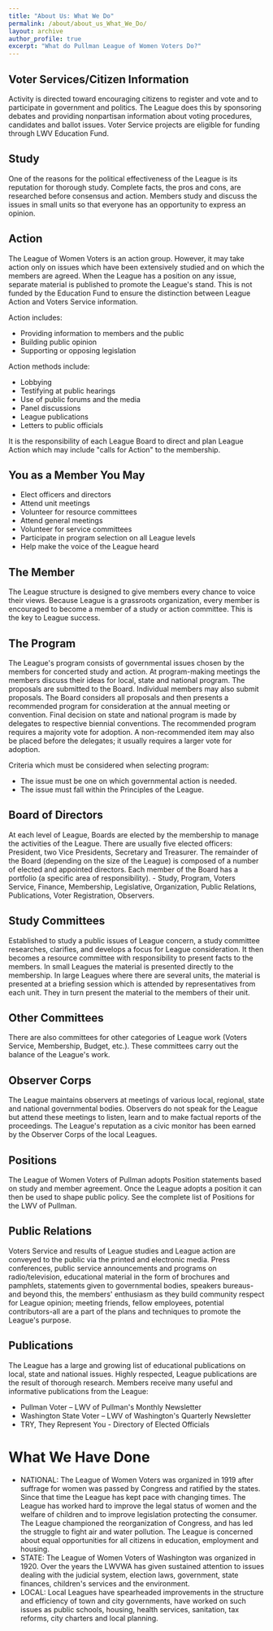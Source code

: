 ```yaml
---
title: "About Us: What We Do"
permalink: /about/about_us_What_We_Do/
layout: archive
author_profile: true
excerpt: "What do Pullman League of Women Voters Do?"
---
```


## Voter Services/Citizen Information

Activity is directed toward encouraging citizens to register and vote and to participate in government and politics. The League does this by sponsoring debates and providing nonpartisan information about voting procedures, candidates and ballot issues. Voter Service projects are eligible for funding through LWV Education Fund.

## Study

One of the reasons for the political effectiveness of the League is its reputation for thorough study. Complete facts, the pros and cons, are researched before consensus and action. Members study and discuss the issues in small units so that everyone has an opportunity to express an opinion.

## Action

The League of Women Voters is an action group. However, it may take action only on issues which have been extensively studied and on which the members are agreed. When the League has a position on any issue, separate material is published to promote the League's stand. This is not funded by the Education Fund to ensure the distinction between League Action and Voters Service information.

Action includes:
* Providing information to members and the public
* Building public opinion
* Supporting or opposing legislation

Action methods include:
* Lobbying
* Testifying at public hearings
* Use of public forums and the media
* Panel discussions
* League publications
* Letters to public officials

It is the responsibility of each League Board to direct and plan League Action which may include "calls for Action" to the membership.

## You as a Member You May

* Elect officers and directors
* Attend unit meetings
* Volunteer for resource committees
* Attend general meetings
* Volunteer for service committees
* Participate in program selection on all League levels
* Help make the voice of the League heard

## The Member

The League structure is designed to give members every chance to voice their views. Because League is a grassroots organization, every member is encouraged to become a member of a study or action committee. This is the key to League success.

## The Program

The League's program consists of governmental issues chosen by the members for concerted study and action. At program-making meetings the members discuss their ideas for local, state and national program. The proposals are submitted to the Board. Individual members may also submit proposals. The Board considers all proposals and then presents a recommended program for consideration at the annual meeting or convention. Final decision on state and national program is made by delegates to respective biennial conventions. The recommended program requires a majority vote for adoption. A non-recommended item may also be placed before the delegates; it usually requires a larger vote for adoption.

Criteria which must be considered when selecting program:
* The issue must be one on which governmental action is needed.
* The issue must fall within the Principles of the League.

## Board of Directors

At each level of League, Boards are elected by the membership to manage the activities of the League. There are usually five elected officers: President, two Vice Presidents, Secretary and Treasurer. The remainder of the Board (depending on the size of the League) is composed of a number of elected and appointed directors. Each member of the Board has a portfolio (a specific area of responsibility). - Study, Program, Voters Service, Finance, Membership, Legislative, Organization, Public Relations, Publications, Voter Registration, Observers.

## Study Committees

Established to study a public issues of League concern, a study committee researches, clarifies, and develops a focus for League consideration. It then becomes a resource committee with responsibility to present facts to the members. In small Leagues the material is presented directly to the membership. In large Leagues where there are several units, the material is presented at a briefing session which is attended by representatives from each unit. They in turn present the material to the members of their unit.

## Other Committees

There are also committees for other categories of League work (Voters Service, Membership, Budget, etc.). These committees carry out the balance of the League's work.

## Observer Corps

The League maintains observers at meetings of various local, regional, state and national governmental bodies. Observers do not speak for the League but attend these meetings to listen, learn and to make factual reports of the proceedings. The League's reputation as a civic monitor has been earned by the Observer Corps of the local Leagues.

## Positions

The League of Women Voters of Pullman adopts Position statements based on study and member agreement. Once the League adopts a position it can then be used to shape public policy. See the complete list of Positions for the LWV of Pullman.

## Public Relations

Voters Service and results of League studies and League action are conveyed to the public via the printed and electronic media. Press conferences, public service announcements and programs on radio/television, educational material in the form of brochures and pamphlets, statements given to governmental bodies, speakers bureaus-and beyond this, the members' enthusiasm as they build community respect for League opinion; meeting friends, fellow employees, potential contributors-all are a part of the plans and techniques to promote the League's purpose.

## Publications

The League has a large and growing list of educational publications on local, state and national issues. Highly respected, League publications are the result of thorough research.  Members receive many useful and informative publications from the League:

* Pullman Voter – LWV of Pullman's Monthly Newsletter
* Washington State Voter – LWV of Washington's Quarterly Newsletter
* TRY, They Represent You - Directory of Elected Officials

# What We Have Done

* NATIONAL:  The League of Women Voters was organized in 1919 after suffrage for women was passed by Congress and ratified by the states. Since that time the League has kept pace with changing times. The League has worked hard to improve the legal status of women and the welfare of children and to improve legislation protecting the consumer. The League championed the reorganization of Congress, and has led the struggle to fight air and water pollution. The League is concerned about equal opportunities for all citizens in education, employment and housing.
* STATE:  The League of Women Voters of Washington was organized in 1920. Over the years the LWVWA has given sustained attention to issues dealing with the judicial system, election laws, government, state finances, children's services and the environment.
* LOCAL:  Local Leagues have spearheaded improvements in the structure and efficiency of town and city governments, have worked on such issues as public schools, housing, health services, sanitation, tax reforms, city charters and local planning.
